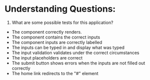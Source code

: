 # Understanding Questions:
1. What are some possible tests for this application?
* The component correctly renders.
* The component contains the correct inputs
* The component inputs are correctly labelled
* The inputs can be typed in and display what was typed
* The input validation validates under the correct circumstances
* The input placeholders are correct
* The submit button shows errors when the inputs are not filled out correctly
* The home link redirects to the "#" element
